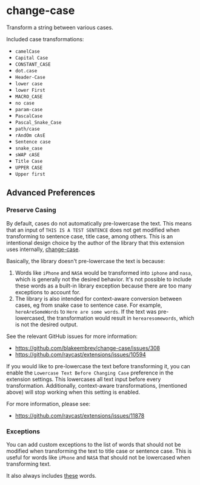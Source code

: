 # change-case

Transform a string between various cases.

Included case transformations:
- `camelCase`
- `Capital Case`
- `CONSTANT_CASE`
- `dot.case`
- `Header-Case`
- `lower case`
- `lower First`
- `MACRO_CASE`
- `no case`
- `param-case`
- `PascalCase`
- `Pascal_Snake_Case`
- `path/case`
- `rAndOm cAsE`
- `Sentence case`
- `snake_case`
- `sWAP cASE`
- `Title Case`
- `UPPER CASE`
- `Upper first`

## Advanced Preferences

### Preserve Casing

By default, cases do not automatically pre-lowercase the text. This means that an input of `THIS IS A TEST SENTENCE` does not get modified when transforming to sentence case, title case, among others. This is an intentional design choice by the author of the library that this extension uses internally, [change-case](https://github.com/blakeembrey/change-case). 

Basically, the library doesn't pre-lowercase the text is because:
1. Words like `iPhone` and `NASA` would be transformed into `iphone` and `nasa`, which is generally not the desired behavior. It's not possible to include these words as a built-in library exception because there are too many exceptions to account for.
2. The library is also intended for context-aware conversion between cases, eg from snake case to sentence case. For example, `hereAreSomeWords` to `Here are some words`. If the text was pre-lowercased, the transformation would result in `herearesomewords`, which is not the desired output.

See the relevant GitHub issues for more information:
- https://github.com/blakeembrey/change-case/issues/308
- https://github.com/raycast/extensions/issues/10594

If you would like to pre-lowercase the text before transforming it, you can enable the `Lowercase Text Before Changing Case` preference in the extension settings. This lowercases all text input before every transformation. Additionally, context-aware transformations, (mentioned above) will stop working when this setting is enabled.

For more information, please see:
- https://github.com/raycast/extensions/issues/11878

### Exceptions

You can add custom exceptions to the list of words that should not be modified when transforming the text to title case or sentence case. This is useful for words like `iPhone` and `NASA` that should not be lowercased when transforming text.

It also always includes [these](https://github.com/blakeembrey/change-case/blob/17a27ce064572920f11f44b3686a9f9cf422e9c7/packages/title-case/src/index.ts#L20-L57) words.
